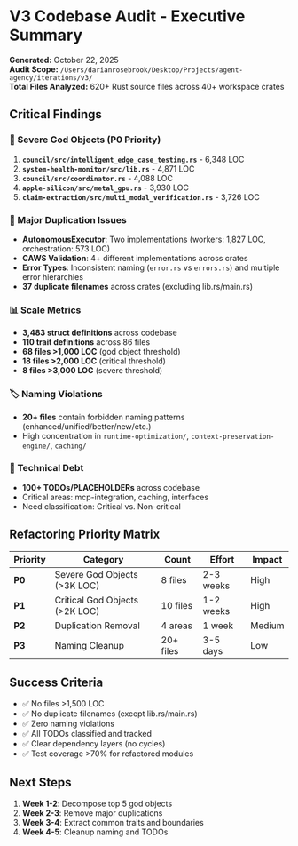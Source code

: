 # V3 Codebase Audit - Executive Summary

**Generated:** October 22, 2025  
**Audit Scope:** `/Users/darianrosebrook/Desktop/Projects/agent-agency/iterations/v3/`  
**Total Files Analyzed:** 620+ Rust source files across 40+ workspace crates

## Critical Findings

### 🚨 Severe God Objects (P0 Priority)
1. **`council/src/intelligent_edge_case_testing.rs`** - 6,348 LOC
2. **`system-health-monitor/src/lib.rs`** - 4,871 LOC  
3. **`council/src/coordinator.rs`** - 4,088 LOC
4. **`apple-silicon/src/metal_gpu.rs`** - 3,930 LOC
5. **`claim-extraction/src/multi_modal_verification.rs`** - 3,726 LOC

### 🔄 Major Duplication Issues
- **AutonomousExecutor**: Two implementations (workers: 1,827 LOC, orchestration: 573 LOC)
- **CAWS Validation**: 4+ different implementations across crates
- **Error Types**: Inconsistent naming (`error.rs` vs `errors.rs`) and multiple error hierarchies
- **37 duplicate filenames** across crates (excluding lib.rs/main.rs)

### 📊 Scale Metrics
- **3,483 struct definitions** across codebase
- **110 trait definitions** across 86 files
- **68 files >1,000 LOC** (god object threshold)
- **18 files >2,000 LOC** (critical threshold)
- **8 files >3,000 LOC** (severe threshold)

### 🏷️ Naming Violations
- **20+ files** contain forbidden naming patterns (enhanced/unified/better/new/etc.)
- High concentration in `runtime-optimization/`, `context-preservation-engine/`, `caching/`

### 📝 Technical Debt
- **100+ TODOs/PLACEHOLDERs** across codebase
- Critical areas: mcp-integration, caching, interfaces
- Need classification: Critical vs. Non-critical

## Refactoring Priority Matrix

| Priority | Category | Count | Effort | Impact |
|----------|----------|-------|--------|--------|
| **P0** | Severe God Objects (>3K LOC) | 8 files | 2-3 weeks | High |
| **P1** | Critical God Objects (>2K LOC) | 10 files | 1-2 weeks | High |
| **P2** | Duplication Removal | 4 areas | 1 week | Medium |
| **P3** | Naming Cleanup | 20+ files | 3-5 days | Low |

## Success Criteria
- ✅ No files >1,500 LOC
- ✅ No duplicate filenames (except lib.rs/main.rs)
- ✅ Zero naming violations
- ✅ All TODOs classified and tracked
- ✅ Clear dependency layers (no cycles)
- ✅ Test coverage >70% for refactored modules

## Next Steps
1. **Week 1-2**: Decompose top 5 god objects
2. **Week 2-3**: Remove major duplications
3. **Week 3-4**: Extract common traits and boundaries
4. **Week 4-5**: Cleanup naming and TODOs

